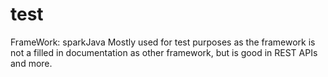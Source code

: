 # test
FrameWork: sparkJava 
Mostly used for test purposes as the framework is not a filled in documentation as other framework, but is good in REST APIs and more.
